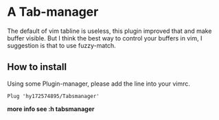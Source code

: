 # A Tab-manager

The default of vim tabline is useless, this plugin improved that and
make buffer visible.
But I think the best way to control your buffers in vim, I suggestion 
is that to use fuzzy-match.

## How to install 

Using some Plugin-manager, please add the line into your vimrc.

`Plug 'hy172574895/Tabsmanager'`

**more info see :h tabsmanager**


